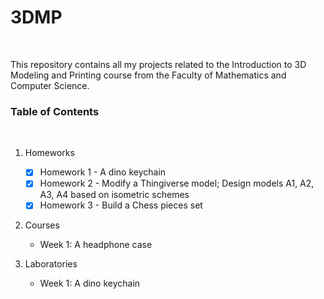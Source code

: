 # 3DMP
<br>

This repository contains all my projects related to the Introduction to 3D Modeling and Printing course from the Faculty of Mathematics and Computer Science.

### Table of Contents
<br>

1. Homeworks
   - [x] Homework 1 - A dino keychain
   - [x] Homework 2 - Modify a Thingiverse model; Design models A1, A2, A3, A4 based on isometric schemes
   - [x] Homework 3 - Build a Chess pieces set

2. Courses
   - Week 1: A headphone case

3. Laboratories
   - Week 1: A dino keychain